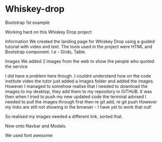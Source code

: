 # Whiskey-drop
Bootstrap 1st example

Working hard on this Whiskey Drop project

Information
We created the landing page for Whiskey Drop using a guided tutorial with video and text.
The tools used in the project were HTML and Bootstrap component. I.e - Grids, Table.

Images
We added 2 images from the web to show the people who quoted the service

I did have a problem here though. I couldnt understand how on the code institute video the tutor just added a images folder and added the images.
However I managed to somehow realise that I needed to download the images to my desktop, they add them to my repository in GITHUB.
It was then when I tried to push my new updated code the terminal advised I needed to pull the images through first then re git add, re git push
However my links are still not showing in the browser - I have yet to work that out!

So realised my images needed a different link, sorted that.

Now onto Navbar and Modals.


We used font awesome